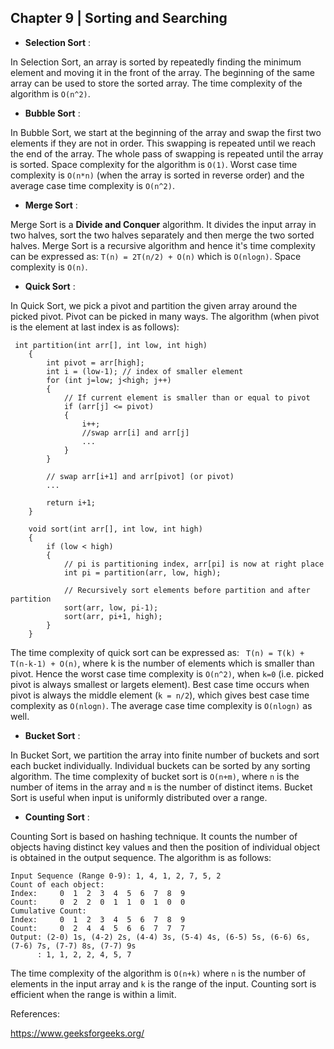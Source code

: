## Chapter 9 | Sorting and Searching

* **Selection Sort** :

In Selection Sort, an array is sorted by repeatedly finding the minimum element and moving it in the front of the array. The 
beginning of the same array can be used to store the sorted array. The time complexity of the algorithm is `O(n^2)`.

* **Bubble Sort** :

In Bubble Sort, we start at the beginning of the array and swap the first two elements if they are not in order. This swapping 
is repeated until we reach the end of the array. The whole pass of swapping is repeated until the array is sorted. Space 
complexity for the algorithm is `O(1)`. Worst case time complexity is `O(n*n)` (when the array is sorted in reverse order) and 
the average case time complexity is `O(n^2)`.

* **Merge Sort** :

Merge Sort is a **Divide and Conquer** algorithm. It divides the input array in two halves, sort the two halves separately and 
then merge the two sorted halves. Merge Sort is a recursive algorithm and hence it's time complexity can be expressed as: 
`T(n) = 2T(n/2) + O(n)` which is `O(nlogn)`. Space complexity is `O(n)`.

* **Quick Sort** :

In Quick Sort, we pick a pivot and partition the given array around the picked pivot. Pivot can be picked in many ways. The 
algorithm (when pivot is the element at last index is as follows):
```
 int partition(int arr[], int low, int high)
    {
        int pivot = arr[high]; 
        int i = (low-1); // index of smaller element
        for (int j=low; j<high; j++)
        {
            // If current element is smaller than or equal to pivot
            if (arr[j] <= pivot)
            {
                i++;
                //swap arr[i] and arr[j]
                ...
            }
        }
 
        // swap arr[i+1] and arr[pivot] (or pivot)
        ...
        
        return i+1;
    }
 
    void sort(int arr[], int low, int high)
    {
        if (low < high)
        {
            // pi is partitioning index, arr[pi] is now at right place 
            int pi = partition(arr, low, high);
 
            // Recursively sort elements before partition and after partition
            sort(arr, low, pi-1);
            sort(arr, pi+1, high);
        }
    }
```

The time complexity of quick sort can be expressed as: ` T(n) = T(k) + T(n-k-1) + O(n)`, where k is the number of elements 
which is smaller than pivot. Hence the worst case time complexity is `O(n^2)`, when `k=0` (i.e. picked pivot is always smallest 
or largets element). Best case time occurs when pivot is always the middle element (`k = n/2`), which gives best case time 
complexity as `O(nlogn)`. The average case time complexity is `O(nlogn)` as well.

* **Bucket Sort** :

In Bucket Sort, we partition the array into finite number of buckets and sort each bucket individually. Individual buckets can 
be sorted by any sorting algorithm. The time complexity of bucket sort is `O(n+m)`, where `n` is the number of items in the 
array and `m` is the number of distinct items. Bucket Sort is useful when input is uniformly distributed over a range. 

* **Counting Sort** :

Counting Sort is based on hashing technique. It counts the number of objects having distinct key values and then the position 
of individual object is obtained in the output sequence. The algorithm is as follows:
```
Input Sequence (Range 0-9): 1, 4, 1, 2, 7, 5, 2
Count of each object: 
Index:     0  1  2  3  4  5  6  7  8  9
Count:     0  2  2  0  1  1  0  1  0  0
Cumulative Count:
Index:     0  1  2  3  4  5  6  7  8  9
Count:     0  2  4  4  5  6  6  7  7  7
Output: (2-0) 1s, (4-2) 2s, (4-4) 3s, (5-4) 4s, (6-5) 5s, (6-6) 6s, (7-6) 7s, (7-7) 8s, (7-7) 9s 
      : 1, 1, 2, 2, 4, 5, 7
```

The time complexity of the algorithm is `O(n+k)` where `n` is the number of elements in the input array and `k` is the range of 
the input. Counting sort is efficient when the range is within a limit.


References:

https://www.geeksforgeeks.org/
